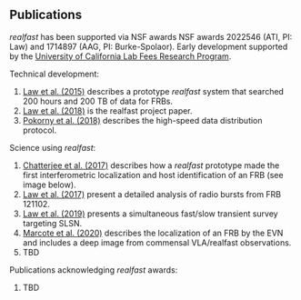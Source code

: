 Publications
----

*realfast* has been supported via NSF awards NSF awards 2022546 (ATI, PI: Law) and 1714897 (AAG, PI: Burke-Spolaor). Early development supported by the [University of California Lab Fees Research Program](https://www.ucop.edu/research-initiatives/programs/lab-fees/index.html).

Technical development:
1. [Law et al. (2015)](https://ui.adsabs.harvard.edu/#abs/2015ApJ...807...16L) describes a prototype *realfast* system that searched 200 hours and 200 TB of data for FRBs.
1. [Law et al. (2018)](https://ui.adsabs.harvard.edu/abs/2018ApJS..236....8L/abstract) is the realfast project paper.
2. [Pokorny et al. (2018)](https://ui.adsabs.harvard.edu/abs/2018JAI.....750005P/abstract) describes the high-speed data distribution protocol.

Science using *realfast*:
1. [Chatterjee et al. (2017)](http://dx.doi.org/10.1038/nature20797) describes how a *realfast* prototype made the first interferometric localization and host identification of an FRB (see image below).
1. [Law et al. (2017)](https://ui.adsabs.harvard.edu/abs/2017ApJ...850...76L/abstract) present a detailed analysis of radio bursts from FRB 121102.
1. [Law et al. (2019)](https://ui.adsabs.harvard.edu/abs/2019ApJ...886...24L/abstract) presents a simultaneous fast/slow transient survey targeting SLSN.
1. [Marcote et al. (2020)](https://ui.adsabs.harvard.edu/abs/2020Natur.577..190M/abstract) describes the localization of an FRB by the EVN and includes a deep image from commensal VLA/realfast observations.
1. TBD

Publications acknowledging *realfast* awards:
1. TBD
